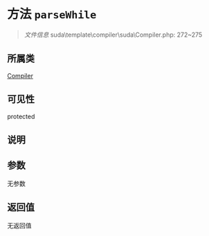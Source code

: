 # 方法 `parseWhile`

> *文件信息* suda\template\compiler\suda\Compiler.php: 272~275

## 所属类 

[Compiler](../Compiler.md)

## 可见性

 protected 

## 说明



## 参数


无参数


## 返回值

无返回值
